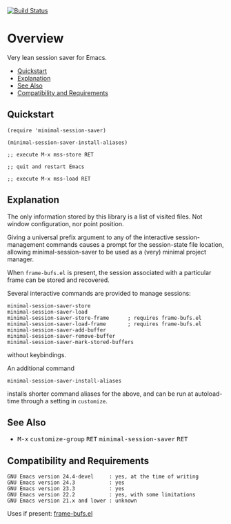 [![Build Status](https://secure.travis-ci.org/rolandwalker/minimal-session-saver.png?branch=master)](http://travis-ci.org/rolandwalker/minimal-session-saver)

# Overview

Very lean session saver for Emacs.

 * [Quickstart](#quickstart)
 * [Explanation](#explanation)
 * [See Also](#see-also)
 * [Compatibility and Requirements](#compatibility-and-requirements)

## Quickstart

```elisp
(require 'minimal-session-saver)
 
(minimal-session-saver-install-aliases)
 
;; execute M-x mss-store RET
 
;; quit and restart Emacs
 
;; execute M-x mss-load RET
```

## Explanation

The only information stored by this library is a list of visited
files.  Not window configuration, nor point position.

Giving a universal prefix argument to any of the interactive
session-management commands causes a prompt for the session-state
file location, allowing minimal-session-saver to be used as a
(very) minimal project manager.

When `frame-bufs.el` is present, the session associated with a
particular frame can be stored and recovered.

Several interactive commands are provided to manage sessions:

	minimal-session-saver-store
	minimal-session-saver-load
	minimal-session-saver-store-frame      ; requires frame-bufs.el
	minimal-session-saver-load-frame       ; requires frame-bufs.el
	minimal-session-saver-add-buffer
	minimal-session-saver-remove-buffer
	minimal-session-saver-mark-stored-buffers

without keybindings.

An additional command

	minimal-session-saver-install-aliases

installs shorter command aliases for the above, and can
be run at autoload-time through a setting in `customize`.

## See Also

 * <kbd>M-x</kbd> <kbd>customize-group</kbd> <kbd>RET</kbd> <kbd>minimal-session-saver</kbd> <kbd>RET</kbd>

## Compatibility and Requirements

	GNU Emacs version 24.4-devel     : yes, at the time of writing
	GNU Emacs version 24.3           : yes
	GNU Emacs version 23.3           : yes
	GNU Emacs version 22.2           : yes, with some limitations
	GNU Emacs version 21.x and lower : unknown

Uses if present: [frame-bufs.el](https://github.com/alpaker/Frame-Bufs)
